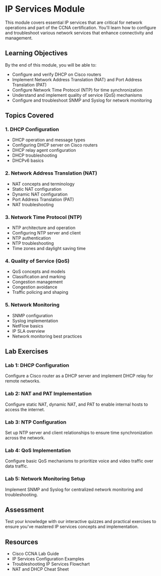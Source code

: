 # IP Services Module

This module covers essential IP services that are critical for network operations and part of the CCNA certification. You'll learn how to configure and troubleshoot various network services that enhance connectivity and management.

## Learning Objectives

By the end of this module, you will be able to:
- Configure and verify DHCP on Cisco routers
- Implement Network Address Translation (NAT) and Port Address Translation (PAT)
- Configure Network Time Protocol (NTP) for time synchronization
- Understand and implement quality of service (QoS) mechanisms
- Configure and troubleshoot SNMP and Syslog for network monitoring

## Topics Covered

### 1. DHCP Configuration
- DHCP operation and message types
- Configuring DHCP server on Cisco routers
- DHCP relay agent configuration
- DHCP troubleshooting
- DHCPv6 basics

### 2. Network Address Translation (NAT)
- NAT concepts and terminology
- Static NAT configuration
- Dynamic NAT configuration
- Port Address Translation (PAT)
- NAT troubleshooting

### 3. Network Time Protocol (NTP)
- NTP architecture and operation
- Configuring NTP server and client
- NTP authentication
- NTP troubleshooting
- Time zones and daylight saving time

### 4. Quality of Service (QoS)
- QoS concepts and models
- Classification and marking
- Congestion management
- Congestion avoidance
- Traffic policing and shaping

### 5. Network Monitoring
- SNMP configuration
- Syslog implementation
- NetFlow basics
- IP SLA overview
- Network monitoring best practices

## Lab Exercises

### Lab 1: DHCP Configuration
Configure a Cisco router as a DHCP server and implement DHCP relay for remote networks.

### Lab 2: NAT and PAT Implementation
Configure static NAT, dynamic NAT, and PAT to enable internal hosts to access the internet.

### Lab 3: NTP Configuration
Set up NTP server and client relationships to ensure time synchronization across the network.

### Lab 4: QoS Implementation
Configure basic QoS mechanisms to prioritize voice and video traffic over data traffic.

### Lab 5: Network Monitoring Setup
Implement SNMP and Syslog for centralized network monitoring and troubleshooting.

## Assessment

Test your knowledge with our interactive quizzes and practical exercises to ensure you've mastered IP services concepts and implementation.

## Resources

- Cisco CCNA Lab Guide
- IP Services Configuration Examples
- Troubleshooting IP Services Flowchart
- NAT and DHCP Cheat Sheet

